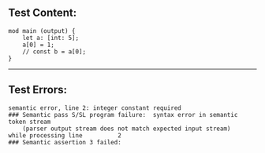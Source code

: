 
Test Content: 
-------------------------
```
mod main (output) { 
    let a: [int: 5];
    a[0] = 1;
    // const b = a[0];
}
```
------------------------

Test Errors:
-------------------------
```
semantic error, line 2: integer constant required
### Semantic pass S/SL program failure:  syntax error in semantic token stream
    (parser output stream does not match expected input stream)
while processing line          2
### Semantic assertion 3 failed: 
```
